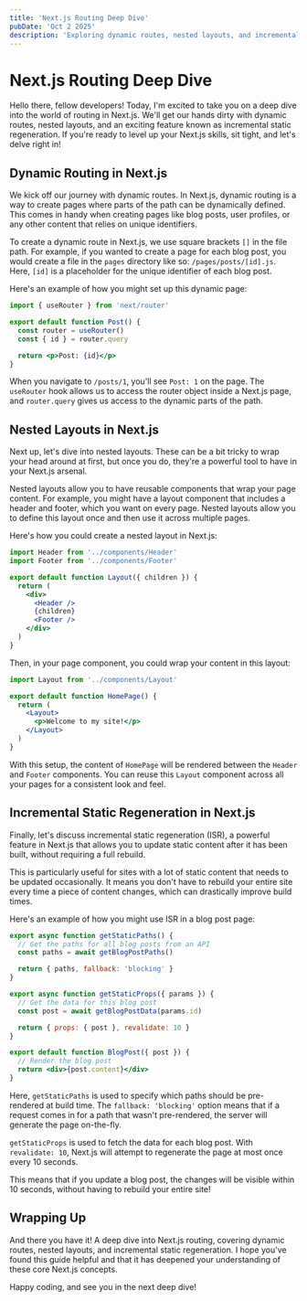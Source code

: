 ```yaml
---
title: 'Next.js Routing Deep Dive'
pubDate: 'Oct 2 2025'
description: 'Exploring dynamic routes, nested layouts, and incremental static regeneration in Next.js.'
---
```


# Next.js Routing Deep Dive

Hello there, fellow developers! Today, I'm excited to take you on a deep dive into the world of routing in Next.js. We'll get our hands dirty with dynamic routes, nested layouts, and an exciting feature known as incremental static regeneration. If you're ready to level up your Next.js skills, sit tight, and let's delve right in!

## Dynamic Routing in Next.js

We kick off our journey with dynamic routes. In Next.js, dynamic routing is a way to create pages where parts of the path can be dynamically defined. This comes in handy when creating pages like blog posts, user profiles, or any other content that relies on unique identifiers.

To create a dynamic route in Next.js, we use square brackets `[]` in the file path. For example, if you wanted to create a page for each blog post, you would create a file in the `pages` directory like so: `/pages/posts/[id].js`. Here, `[id]` is a placeholder for the unique identifier of each blog post.

Here's an example of how you might set up this dynamic page:

```jsx
import { useRouter } from 'next/router'

export default function Post() {
  const router = useRouter()
  const { id } = router.query

  return <p>Post: {id}</p>
}
```

When you navigate to `/posts/1`, you'll see `Post: 1` on the page. The `useRouter` hook allows us to access the router object inside a Next.js page, and `router.query` gives us access to the dynamic parts of the path.

## Nested Layouts in Next.js

Next up, let's dive into nested layouts. These can be a bit tricky to wrap your head around at first, but once you do, they're a powerful tool to have in your Next.js arsenal.

Nested layouts allow you to have reusable components that wrap your page content. For example, you might have a layout component that includes a header and footer, which you want on every page. Nested layouts allow you to define this layout once and then use it across multiple pages.

Here's how you could create a nested layout in Next.js:

```jsx
import Header from '../components/Header'
import Footer from '../components/Footer'

export default function Layout({ children }) {
  return (
    <div>
      <Header />
      {children}
      <Footer />
    </div>
  )
}
```

Then, in your page component, you could wrap your content in this layout:

```jsx
import Layout from '../components/Layout'

export default function HomePage() {
  return (
    <Layout>
      <p>Welcome to my site!</p>
    </Layout>
  )
}
```

With this setup, the content of `HomePage` will be rendered between the `Header` and `Footer` components. You can reuse this `Layout` component across all your pages for a consistent look and feel.

## Incremental Static Regeneration in Next.js

Finally, let's discuss incremental static regeneration (ISR), a powerful feature in Next.js that allows you to update static content after it has been built, without requiring a full rebuild.

This is particularly useful for sites with a lot of static content that needs to be updated occasionally. It means you don't have to rebuild your entire site every time a piece of content changes, which can drastically improve build times.

Here's an example of how you might use ISR in a blog post page:

```jsx
export async function getStaticPaths() {
  // Get the paths for all blog posts from an API
  const paths = await getBlogPostPaths()

  return { paths, fallback: 'blocking' }
}

export async function getStaticProps({ params }) {
  // Get the data for this blog post
  const post = await getBlogPostData(params.id)

  return { props: { post }, revalidate: 10 }
}

export default function BlogPost({ post }) {
  // Render the blog post
  return <div>{post.content}</div>
}
```

Here, `getStaticPaths` is used to specify which paths should be pre-rendered at build time. The `fallback: 'blocking'` option means that if a request comes in for a path that wasn't pre-rendered, the server will generate the page on-the-fly.

`getStaticProps` is used to fetch the data for each blog post. With `revalidate: 10`, Next.js will attempt to regenerate the page at most once every 10 seconds.

This means that if you update a blog post, the changes will be visible within 10 seconds, without having to rebuild your entire site!

## Wrapping Up

And there you have it! A deep dive into Next.js routing, covering dynamic routes, nested layouts, and incremental static regeneration. I hope you've found this guide helpful and that it has deepened your understanding of these core Next.js concepts.

Happy coding, and see you in the next deep dive!